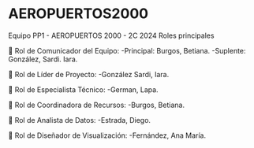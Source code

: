# AEROPUERTOS2000
Equipo PP1 - AEROPUERTOS 2000 - 2C 2024
      Roles principales 

 Rol de Comunicador del Equipo:
-Principal: Burgos, Betiana.
-Suplente: González, Sardi. Iara.

 Rol de Líder de Proyecto:
-González Sardi, Iara.

 Rol de Especialista Técnico:
-German, Lapa.

 Rol de Coordinadora de Recursos:
-Burgos, Betiana.

 Rol de Analista de Datos:
-Estrada, Diego.

 Rol de Diseñador de Visualización:
-Fernández, Ana María.

